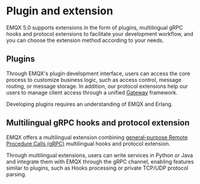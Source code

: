 # Plugin and extension

EMQX 5.0 supports extensions in the form of plugins, multilingual gRPC hooks and protocol extensions to facilitate your development workflow, and you can choose the extension method according to your needs.

## Plugins

Through EMQX's plugin development interface, users can access the core process to customize business logic, such as access control, message routing, or message storage. In addition, our protocol extensions help our users to manage client access through a unified [Gateway](../gateway/gateway.md) framework.

Developing plugins requires an understanding of EMQX and Erlang.

## Multilingual gRPC hooks and protocol extension

EMQX offers a multilingual extension combining [general-purpose Remote Procedure Calls (gRPC)](https://grpc.io/) multilingual hooks and protocol extension.

Through multilingual extensions, users can write services in Python or Java and integrate them with EMQX through the gRPC channel, enabling features similar to plugins, such as Hooks processing or private TCP/UDP protocol parsing.

